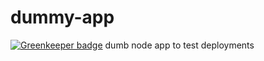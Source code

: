 # dummy-app

[![Greenkeeper badge](https://badges.greenkeeper.io/jgallen23/dummy-app.svg)](https://greenkeeper.io/)
dumb node app to test deployments
